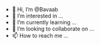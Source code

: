 - 👋 Hi, I’m @Bavaab
- 👀 I’m interested in ...
- 🌱 I’m currently learning ...
- 💞️ I’m looking to collaborate on ...
- 📫 How to reach me ...

<!---
Bavaab/Bavaab is a ✨ special ✨ repository because its `README.md` (this file) appears on your GitHub profile.
You can click the Preview link to take a look at your changes.
--->
